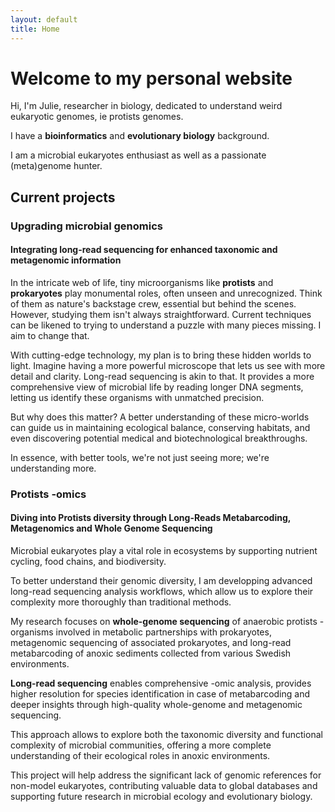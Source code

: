 ```yaml
---
layout: default
title: Home
---
```

# Welcome to my personal website

Hi, I'm Julie, researcher in biology, dedicated to understand weird eukaryotic genomes, ie protists genomes.

I have a **bioinformatics** and **evolutionary biology** background.

I am a microbial eukaryotes enthusiast as well as a passionate (meta)genome hunter.

## Current projects

### Upgrading microbial genomics

#### Integrating long-read sequencing for enhanced taxonomic and metagenomic information

In the intricate web of life, tiny microorganisms like **protists** and **prokaryotes** play monumental roles, often unseen and unrecognized. Think of them as nature's backstage crew, essential but behind the scenes. However, studying them isn't always straightforward. Current techniques can be likened to trying to understand a puzzle with many pieces missing. I aim to change that.

With cutting-edge technology, my plan is to bring these hidden worlds to light. Imagine having a more powerful microscope that lets us see with more detail and clarity. Long-read sequencing is akin to that. It provides a more comprehensive view of microbial life by reading longer DNA segments, letting us identify these organisms with unmatched precision.

But why does this matter? A better understanding of these micro-worlds can guide us in maintaining ecological balance, conserving habitats, and even discovering potential medical and biotechnological breakthroughs. 

In essence, with better tools, we're not just seeing more; we're understanding more. 

### Protists -omics

#### Diving into Protists diversity through Long-Reads Metabarcoding, Metagenomics and Whole Genome Sequencing

Microbial eukaryotes play a vital role in ecosystems by supporting nutrient cycling, food chains, and biodiversity. 

To better understand their genomic diversity, I am developping advanced long-read sequencing analysis workflows, which allow us to explore their complexity more thoroughly than traditional methods. 

My research focuses on **whole-genome sequencing** of anaerobic protists - organisms involved in metabolic partnerships with prokaryotes, metagenomic sequencing of associated prokaryotes, and long-read metabarcoding of anoxic sediments collected from various Swedish environments.

**Long-read sequencing** enables comprehensive -omic analysis, provides higher resolution for species identification in case of metabarcoding and deeper insights through high-quality whole-genome and metagenomic sequencing. 

This approach allows to explore both the taxonomic diversity and functional complexity of microbial communities, offering a more complete understanding of their ecological roles in anoxic environments. 

This project will help address the significant lack of genomic references for non-model eukaryotes, contributing valuable data to global databases and supporting future research in microbial ecology and evolutionary biology.


